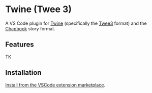 # Twine (Twee 3)

A VS Code plugin for [Twine] (specifically the [Twee3] format) and the [Chapbook] story format.

## Features

TK

## Installation

[Install from the VSCode extension marketplace][marketplace].

[Chapbook]: https://klembot.github.io/chapbook/
[marketplace]: https://marketplace.visualstudio.com/
[Twee3]: https://github.com/iftechfoundation/twine-specs/blob/master/twee-3-specification.md
[Twine]: https://twinery.org/
